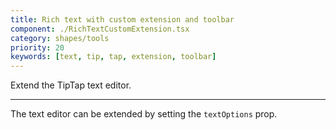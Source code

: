 ```yaml
---
title: Rich text with custom extension and toolbar
component: ./RichTextCustomExtension.tsx
category: shapes/tools
priority: 20
keywords: [text, tip, tap, extension, toolbar]
---
```


Extend the TipTap text editor.

---

The text editor can be extended by setting the `textOptions` prop.
